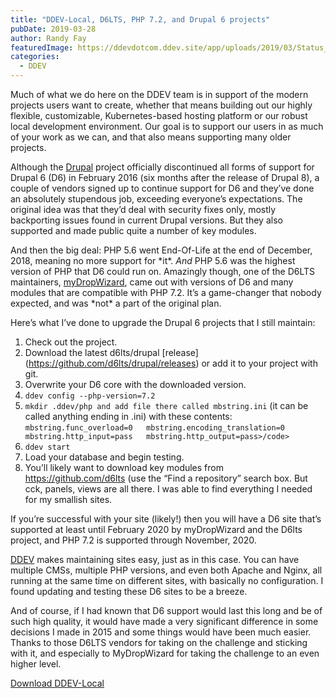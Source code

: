 ```yaml
---
title: "DDEV-Local, D6LTS, PHP 7.2, and Drupal 6 projects"
pubDate: 2019-03-28
author: Randy Fay
featuredImage: https://ddevdotcom.ddev.site/app/uploads/2019/03/Status_report___Hobobiker_com__Randy_and_Nancy_s_Big_Bike_Trip.png
categories:
  - DDEV
---
```


Much of what we do here on the DDEV team is in support of the modern projects users want to create, whether that means building out our highly flexible, customizable, Kubernetes-based hosting platform or our robust local development environment. Our goal is to support our users in as much of your work as we can, and that also means supporting many older projects.

Although the [Drupal](http://drupal.org) project officially discontinued all forms of support for Drupal 6 (D6) in February 2016 (six months after the release of Drupal 8), a couple of vendors signed up to continue support for D6 and they’ve done an absolutely stupendous job, exceeding everyone’s expectations. The original idea was that they’d deal with security fixes only, mostly backporting issues found in current Drupal versions. But they also supported and made public quite a number of key modules.

And then the big deal: PHP 5.6 went End-Of-Life at the end of December, 2018, meaning no more support for \*it\*. _And_ PHP 5.6 was the highest version of PHP that D6 could run on. Amazingly though, one of the D6LTS maintainers, [myDropWizard](https://www.mydropwizard.com/drupal-6-lts), came out with versions of D6 and many modules that are compatible with PHP 7.2\. It’s a game-changer that nobody expected, and was \*not\* a part of the original plan.

Here’s what I’ve done to upgrade the Drupal 6 projects that I still maintain:

1. Check out the project.
2. Download the latest d6lts/drupal \[release\] (<https://github.com/d6lts/drupal/releases>) or add it to your project with git.
3. Overwrite your D6 core with the downloaded version.
4. `ddev config --php-version=7.2`
5. `mkdir .ddev/php and add file there called mbstring.ini` (it can be called anything ending in .ini) with these contents:  
`mbstring.func_overload=0  
mbstring.encoding_translation=0  
mbstring.http_input=pass  
mbstring.http_output=pass>/code>`
6. `ddev start`
7. Load your database and begin testing.
8. You’ll likely want to download key modules from <https://github.com/d6lts> (use the “Find a repository” search box. But cck, panels, views are all there. I was able to find everything I needed for my smallish sites.

If you’re successful with your site (likely!) then you will have a D6 site that’s supported at least until February 2020 by myDropWizard and the D6lts project, and PHP 7.2 is supported through November, 2020.

[DDEV](https://github.com/drud/ddev) makes maintaining sites easy, just as in this case. You can have multiple CMSs, multiple PHP versions, and even both Apache and Nginx, all running at the same time on different sites, with basically no configuration. I found updating and testing these D6 sites to be a breeze.

And of course, if I had known that D6 support would last this long and be of such high quality, it would have made a very significant difference in some decisions I made in 2015 and some things would have been much easier. Thanks to those D6LTS vendors for taking on the challenge and sticking with it, and especially to MyDropWizard for taking the challenge to an even higher level.

[Download DDEV-Local](https://ddev.readthedocs.io/en/stable/)
